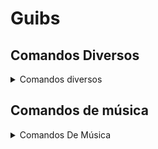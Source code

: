 # Guibs
## Comandos Diversos

<details>

<summary>Comandos diversos</summary>

<br>

`avatar`, `botinfo`, `clear`, `fake`, `say`

</details>

## Comandos de música 

<details>
  
 <summary>Comandos De Música</summary>
 
 <br>
 
 `play`, `stop`, `pause`, `skip`, `queue`, `loop`, `np`, `volume`

 </details>
